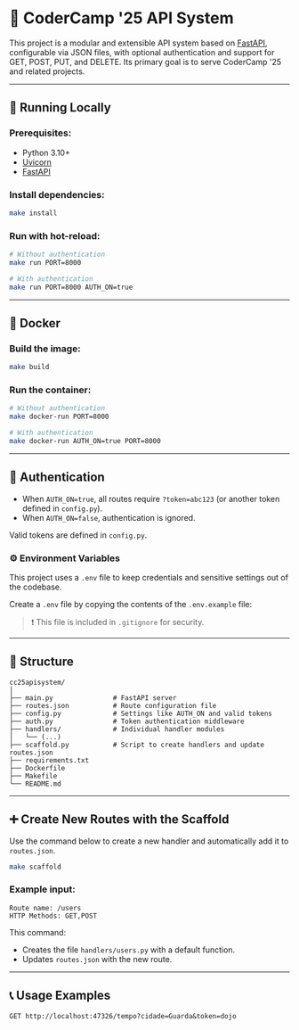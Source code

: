 # 🧩 CoderCamp '25 API System

This project is a modular and extensible API system based on [FastAPI](https://fastapi.tiangolo.com/), configurable via JSON files, with optional authentication and support for GET, POST, PUT, and DELETE. Its primary goal is to serve CoderCamp '25 and related projects.

---

## 🚀 Running Locally

### Prerequisites:
- Python 3.10+
- [Uvicorn](https://www.uvicorn.org/)
- [FastAPI](https://fastapi.tiangolo.com/)

### Install dependencies:

```bash
make install
```

### Run with hot-reload:

```bash
# Without authentication
make run PORT=8000

# With authentication
make run PORT=8000 AUTH_ON=true
```

---

## 🐳 Docker

### Build the image:

```bash
make build
```

### Run the container:

```bash
# Without authentication
make docker-run PORT=8000

# With authentication
make docker-run AUTH_ON=true PORT=8000
```

---

## 🔐 Authentication

* When `AUTH_ON=true`, all routes require `?token=abc123` (or another token defined in `config.py`).
* When `AUTH_ON=false`, authentication is ignored.

Valid tokens are defined in `config.py`.

### ⚙️ Environment Variables

This project uses a `.env` file to keep credentials and sensitive settings out of the codebase.

Create a `.env` file by copying the contents of the `.env.example` file:

> ❗ This file is included in `.gitignore` for security.

---

## 📁 Structure

```
cc25apisystem/
│
├── main.py               # FastAPI server
├── routes.json           # Route configuration file
├── config.py             # Settings like AUTH_ON and valid tokens
├── auth.py               # Token authentication middleware
├── handlers/             # Individual handler modules
│   └── (...)
├── scaffold.py           # Script to create handlers and update routes.json
├── requirements.txt
├── Dockerfile
├── Makefile
└── README.md
```

---

## ➕ Create New Routes with the Scaffold

Use the command below to create a new handler and automatically add it to `routes.json`.

```bash
make scaffold
```

### Example input:

```text
Route name: /users
HTTP Methods: GET,POST
```

This command:

* Creates the file `handlers/users.py` with a default function.
* Updates `routes.json` with the new route.

---

## 📞 Usage Examples

```http
GET http://localhost:47326/tempo?cidade=Guarda&token=dojo
```
